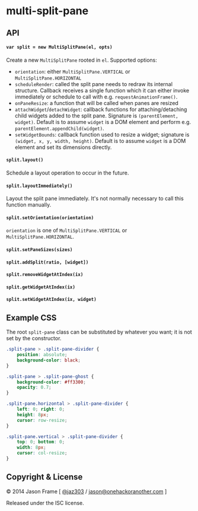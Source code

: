 # multi-split-pane

## API

#### `var split = new MultiSplitPane(el, opts)`

Create a new `MultiSplitPane` rooted in `el`. Supported options:

  - `orientation`: either `MultiSplitPane.VERTICAL` or `MultiSplitPane.HORIZONTAL`
  - `scheduleRender`: called the split pane needs to redraw its internal structure. Callback receives a single function which it can either invoke immediately or schedule to call with e.g. `requestAnimationFrame()`.
  - `onPaneResize`: a function that will be called when panes are resized
  - `attachWidget`/`detachWidget`: callback functions for attaching/detaching child widgets added to the split pane. Signature is `(parentElement, widget)`. Default is to assume `widget` is a DOM element and perform e.g. `parentElement.appendChild(widget)`.
  - `setWidgetBounds`: callback function used to resize a widget; signature is `(widget, x, y, width, height)`. Default is to assume `widget` is a DOM element and set its dimensions directly.

#### `split.layout()`

Schedule a layout operation to occur in the future.

#### `split.layoutImmediately()`

Layout the split pane immediately. It's not normally necessary to call this function manually.

#### `split.setOrientation(orientation)`

`orientation` is one of `MultiSplitPane.VERTICAL` or `MultiSplitPane.HORIZONTAL`.

#### `split.setPaneSizes(sizes)`

#### `split.addSplit(ratio, [widget])`

#### `split.removeWidgetAtIndex(ix)`

#### `split.getWidgetAtIndex(ix)`

#### `split.setWidgetAtIndex(ix, widget)`

## Example CSS

The root `split-pane` class can be substituted by whatever you want; it is not set by the constructor.

```css
.split-pane > .split-pane-divider {
	position: absolute;
	background-color: black;
}

.split-pane > .split-pane-ghost {
	background-color: #ff3300;
	opacity: 0.7;
}

.split-pane.horizontal > .split-pane-divider {
	left: 0; right: 0;
	height: 8px;
	cursor: row-resize;
}

.split-pane.vertical > .split-pane-divider {
	top: 0; bottom: 0;
	width: 8px;
	cursor: col-resize;
}
```

## Copyright &amp; License

&copy; 2014 Jason Frame [ [@jaz303](http://twitter.com/jaz303) / [jason@onehackoranother.com](mailto:jason@onehackoranother.com) ]

Released under the ISC license.